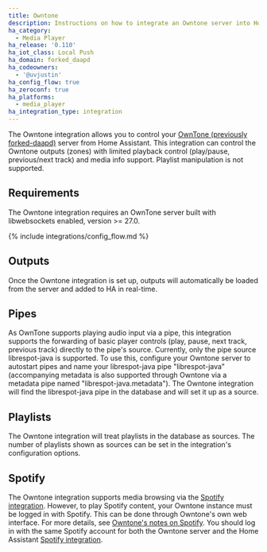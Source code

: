 ```yaml
---
title: Owntone
description: Instructions on how to integrate an Owntone server into Home Assistant.
ha_category:
  - Media Player
ha_release: '0.110'
ha_iot_class: Local Push
ha_domain: forked_daapd
ha_codeowners:
  - '@uvjustin'
ha_config_flow: true
ha_zeroconf: true
ha_platforms:
  - media_player
ha_integration_type: integration
---
```


The Owntone integration allows you to control your [OwnTone (previously forked-daapd)](https://github.com/owntone/owntone-server) server from Home Assistant. This integration can control the Owntone outputs (zones) with limited playback control (play/pause, previous/next track) and media info support. Playlist manipulation is not supported.

## Requirements

The Owntone integration requires an OwnTone server built with libwebsockets enabled, version >= 27.0.

{% include integrations/config_flow.md %}

## Outputs

Once the Owntone integration is set up, outputs will automatically be loaded from the server and added to HA in real-time.

## Pipes

As OwnTone supports playing audio input via a pipe, this integration supports the forwarding of basic player controls (play, pause, next track, previous track) directly to the pipe's source. Currently, only the pipe source librespot-java is supported. To use this, configure your Owntone server to autostart pipes and name your librespot-java pipe "librespot-java" (accompanying metadata is also supported through Owntone via a metadata pipe named "librespot-java.metadata"). The Owntone integration will find the librespot-java pipe in the database and will set it up as a source.

## Playlists

The Owntone integration will treat playlists in the database as sources. The number of playlists shown as sources can be set in the integration's configuration options.

## Spotify

The Owntone integration supports media browsing via the [Spotify integration](/integrations/spotify). However, to play Spotify content, your Owntone instance must be logged in with Spotify. This can be done through Owntone's own web interface. For more details, see [Owntone's notes on Spotify](https://owntone.github.io/owntone-server/integrations/spotify/#spotify). You should log in with the same Spotify account for both the Owntone server and the Home Assistant [Spotify integration](/integrations/spotify).
